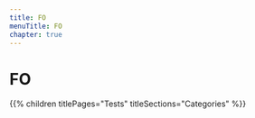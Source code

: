 ```yaml
---
title: FO
menuTitle: FO
chapter: true
---
```


# FO

{{% children titlePages="Tests" titleSections="Categories" %}}
